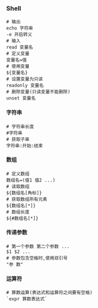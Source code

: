 ### Shell

```shell
# 输出
echo 字符串
-e 开启转义
# 输入
read 变量名
# 定义变量
变量名=值
# 使用变量
${变量名}
# 设置变量为只读
readonly 变量名
# 删除变量(只读变量不能删除)
unset 变量名
```

#### 字符串

```shell
# 字符串长度
#字符串
# 获取子串
字符串:开始:结束
```

#### 数组

```shell
# 定义数组
数组名=(值1 值2 ...)
# 读取数组
${数组名[角标]}
# 获取数组所有元素
${数组名[*]}
# 数组长度
${#数组名[*]}
```

#### 传递参数

```shell
# 第一个参数 第二个参数 ...
$1 $2 ...
# 参数包含空格时,使用双引号
"参 数"
```

#### 运算符

```shell
# 算数运算(表达式和运算符之间要有空格)
`expr 算数表达式`
```

